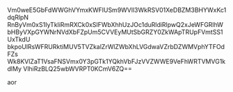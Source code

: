 Vm0weE5GbFdWWGhVYmxKWFlUSm9WVll3WkRSV01XeDBZM3BHYWxKc1dqRlpN
RnByVm0xS1IyTkliRmRXCk0xSlFWbXhhUzJOc1duRldiRlpwQ2xJeWFGRlhW
bHByVXpGYWNrNVdXbFZpUm5CVVEyMUtSbGRZY0ZkWApTRUpFVmtSS1UxTkdU
bkpoUlRsWFRURktiMUV5TVZkalZrWlZWbXhLVGdwaVZrbDZWMVphYTFOdFZs
Wk8KVlZaT1VsaFNSVmx0Y3pGTk1YQkhVbFJzVVZWWE9VeFhWRTVMVG1kdlMy
VlhiRzBLQ25wbWVRPT0KCmV6ZQ==

aor